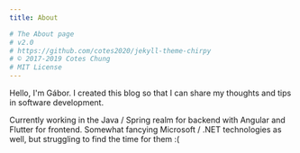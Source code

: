 ```yaml
---
title: About

# The About page
# v2.0
# https://github.com/cotes2020/jekyll-theme-chirpy
# © 2017-2019 Cotes Chung
# MIT License
---
```



Hello, I'm Gábor. I created this blog so that I can share my thoughts and tips in software development. 

Currently working in the Java / Spring realm for backend with Angular and Flutter for frontend. Somewhat fancying Microsoft / .NET technologies as well, but struggling to find the time for them :( 